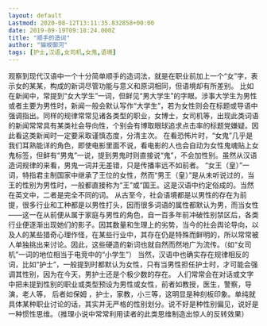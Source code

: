```yaml
---
layout: default
Lastmod: 2020-08-12T13:11:35.832858+00:00
date: 2019-09-19T09:18:24.000Z
title: "顺手的造词"
author: "猫坂御河"
tags: [护士,汉语,女司机,女鬼,语境]
---
```


观察到现代汉语中一个十分简单顺手的造词法，就是在职业前加上一个“女”字，表示女的某某，构成的新词尽管功能与意义和原词相同，但语境却有所差别。 比如在新闻中，常提到“女大学生”一词，但鲜见“男大学生”的字眼。涉事大学生为男性或者主要为男性时，新闻一般会默认写作“大学生”，若为女性则会在标题或导语中强调指出。同样的规律常常见诸各类型的职业，女博士，女司机等，出现此类词语的新闻常常具有某类社会导向性，个别会有博取眼球追求点击率的标题党嫌疑。因此看这类新闻时一定要采取谨慎态度，分清主次。 在看恐怖片时，“女鬼”几乎是我们耳熟能详的角色，即使电影里面不说，看电影的人也会自动为女性鬼魂贴上女鬼标签，但鲜有“男鬼”一说，提到男鬼时则直接说“鬼”，不会加性别。虽然从汉语造词规律的来看，男鬼一词并无差错，只是传播率远不如前者。 “女王（皇）”一词，特指君主制国家中继承了王位的女性，然而“男王（皇）”是从未听说过的，当王的性别为男性时，一般都直接称为“王”或“国王。这是汉语中约定俗成的。当然在英文中，二者是完全不同的词。 从古至今，社会语境都是以男性的存在为前提，很多行业和工种都是以男性打头，因而很多词语的属性都默认为男，而当女性——这一在从前便从属于家庭与男性的角色，自一百多年前冲破性别禁区后，各类行业便逐渐出现她们的影子。因其数量和生理上的劣势，当今的社会舆论导向，以及人的某些猎奇心理作怪，在某些行业中，其存在仍是特殊而鲜明的，所以常常被人单独挑出来讨论。因此，这些硬造的新词也就自然而然地广为流传。（如“女司机”一词的地位相当于电竞中的“小学生”） 当然，汉语中也确实存在规律相反的词，比如“护士”，一般提到时都默认为女性，只有当男性担任护士时，才可能会强调其性别，因为在今天，男护士还是个极少数的存在。 人们常常会在对话或文字中把未提到性别的职业或类型预设为男性或女性，前者如教授，医生，警察，导演，老人等， 后者如保姆 ，护士，家教，小三等，这明显是种刻板印象。单纯就具体某种职业讨论的话，其实并无严格的性别划分。说不好是种性别偏见，说好是一种惯性思维。（推理小说中常常利用读者的此类思维制造出惊人的反转效果）

